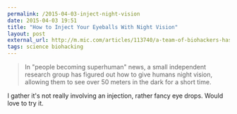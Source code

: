 ```yaml
---
permalink: /2015-04-03-inject-night-vision
date: 2015-04-03 19:51
title: "How to Inject Your Eyeballs With Night Vision"
layout: post 
external_url: http://m.mic.com/articles/113740/a-team-of-biohackers-has-figured-out-how-to-inject-your-eyeballs-with-night-vision
tags: science biohacking
---
```


>In "people becoming superhuman" news, a small independent research group has figured out how to give humans night vision, allowing them to see over 50 meters in the dark for a short time.

I gather it's not really involving an injection, rather fancy eye drops. Would love to try it.